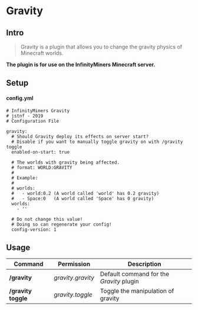 # Gravity
Intro
---
> Gravity is a plugin that allows you to change the gravity physics of Minecraft worlds.

**The plugin is for use on the InfinityMiners Minecraft server.**

Setup
---
#### config.yml
```
# InfinityMiners Gravity
# jstnf - 2019
# Configuration File

gravity:
  # Should Gravity deploy its effects on server start?
  # Disable if you want to manually toggle gravity on with /gravity toggle
  enabled-on-start: true

  # The worlds with gravity being affected.
  # format: WORLD:GRAVITY
  #
  # Example:
  #
  # worlds:
  #   - world:0.2 (A world called 'world' has 0.2 gravity)
  #   - Space:0   (A world called 'Space' has 0 gravity)
  worlds:
    - ''

  # Do not change this value!
  # Doing so can regenerate your config!
  config-version: 1
```

Usage
---
| Command | Permission | Description |
| --- | --- | --- |
| **/gravity** | *gravity.gravity* | Default command for the *Gravity* plugin |
| **/gravity toggle** | *gravity.toggle* | Toggle the manipulation of gravity |